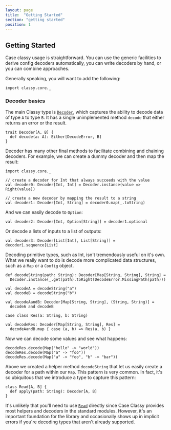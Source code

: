 ```yaml
---
layout: page
title:  "Getting Started"
section: "getting started"
position: 1
---
```


## Getting Started

Case classy usage is straightforward. You can use the generic
facilities to derive config decoders automatically, you can write
decoders by hand, or you can combine approaches.

Generally speaking, you will want to add the following:

```tut:silent
import classy.core._
```

### Decoder basics

The main Classy type is [`Decoder`](api/classy/core/Decoder.html), which
captures the ability to decode data of type `A` to type `B`. It has a
single unimplemented method `decode` that either returns an error or
the result.

```tut:silent
trait Decoder[A, B] {
  def decode(a: A): Either[DecodeError, B]
}
```

Decoder has many other final methods to facilitate combining and
chaining decoders. For example, we can create a dummy decoder and
then map the result:

```tut:reset:invisible
import classy.core._
```

```tut:silent
// create a decoder for Int that always succeeds with the value
val decoder0: Decoder[Int, Int] = Decoder.instance(value => Right(value))

// create a new decoder by mapping the result to a string
val decoder1: Decoder[Int, String] = decoder0.map(_.toString)
```

And we can easily decode to `Option`:

```tut:silent
val decoder2: Decoder[Int, Option[String]] = decoder1.optional
```

Or decode a lists of inputs to a list of outputs:

```tut:silent
val decoder3: Decoder[List[Int], List[String]] = decoder1.sequence[List]
```

Decoding primitive types, such as Int, isn't tremendously useful on it's own.
What we really want to do is decode more complicated data structures, such as
a `Map` or a `Config` object.

```tut:silent
def decodeString(path: String): Decoder[Map[String, String], String] =
  Decoder.instance(_.get(path).toRight(DecodeError.MissingPath(path)))

val decodeA = decodeString("a")
val decodeB = decodeString("b")

val decodeAandB: Decoder[Map[String, String], (String, String)] =
  decodeA and decodeB

case class Res(a: String, b: String)

val decodeRes: Decoder[Map[String, String], Res] =
  decodeAandB.map { case (a, b) => Res(a, b) }
```

Now we can decode some values and see what happens:

```tut
decodeRes.decode(Map("hello" -> "world"))
decodeRes.decode(Map("a" -> "foo"))
decodeRes.decode(Map("a" -> "foo", "b" -> "bar"))
```

Above we created a helper method `decodeString` that let us easily create
a decoder for a path within our `Map`. This pattern is very common. In fact,
it's so ubiquitous that we introduce a type to capture this pattern:

```tut:silent:fail
class Read[A, B] {
  def apply(path: String): Decoder[A, B]
}
```

It's unlikely that you'll need to
use [`Read`](api/classy/core/Read.html) directly since Case Classy
provides most helpers and decoders in the standard modules.  However,
it's an important foundation for the library and occasionally shows up
in implicit errors if you're decoding types that aren't already
supported.

